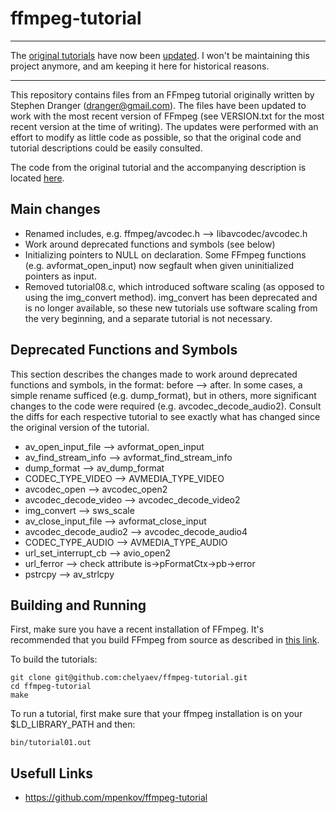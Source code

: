 ffmpeg-tutorial
===============

* * *
The [original tutorials](http://dranger.com/ffmpeg/) have now been [updated](https://ffmpeg.org/pipermail/libav-user/2015-February/007896.html).
I won't be maintaining this project anymore, and am keeping it here for historical reasons.
* * *

This repository contains files from an FFmpeg tutorial originally written by
Stephen Dranger (dranger@gmail.com).  The files have been updated to work with
the most recent version of FFmpeg (see VERSION.txt for the most recent version 
at the time of writing).
The updates were performed with an effort to modify as little code as possible,
so that the original code and tutorial descriptions could be easily consulted.

The code from the original tutorial and the accompanying description is located
[here](http://dranger.com/ffmpeg/).

Main changes
------------

* Renamed includes, e.g. ffmpeg/avcodec.h --> libavcodec/avcodec.h
* Work around deprecated functions and symbols (see below)
* Initializing pointers to NULL on declaration.  Some FFmpeg functions
  (e.g. avformat\_open\_input) now segfault when given uninitialized pointers as
  input.
* Removed tutorial08.c, which introduced software scaling (as
  opposed to using the img\_convert method).  img\_convert has been deprecated
  and is no longer available, so these new tutorials use software scaling
  from the very beginning, and a separate tutorial is not necessary.

Deprecated Functions and Symbols
--------------------------------

This section describes the changes made to work around deprecated functions
and symbols, in the format: before --> after.  In some cases, a simple rename
sufficed (e.g. dump\_format), but in others, more significant changes to the
code were required (e.g. avcodec\_decode\_audio2).  Consult the diffs for each
respective tutorial to see exactly what has changed since the original 
version of the tutorial.

* av\_open\_input\_file --> avformat\_open\_input
* av\_find\_stream\_info --> avformat\_find\_stream\_info
* dump\_format --> av\_dump\_format
* CODEC\_TYPE\_VIDEO --> AVMEDIA\_TYPE\_VIDEO
* avcodec\_open --> avcodec\_open2
* avcodec\_decode\_video --> avcodec\_decode\_video2
* img\_convert --> sws\_scale
* av\_close\_input\_file --> avformat\_close\_input
* avcodec\_decode\_audio2 --> avcodec\_decode\_audio4
* CODEC\_TYPE\_AUDIO --> AVMEDIA\_TYPE\_AUDIO
* url\_set\_interrupt\_cb --> avio\_open2
* url\_ferror --> check attribute is->pFormatCtx->pb->error
* pstrcpy --> av\_strlcpy

Building and Running
--------------------

First, make sure you have a recent installation of FFmpeg.  It's recommended
that you build FFmpeg from source as described in 
[this link](https://ffmpeg.org/trac/ffmpeg/wiki/UbuntuCompilationGuide).

To build the tutorials:

    git clone git@github.com:chelyaev/ffmpeg-tutorial.git
    cd ffmpeg-tutorial
    make

To run a tutorial, first make sure that your ffmpeg installation is on your
$LD\_LIBRARY\_PATH and then:

    bin/tutorial01.out

## Usefull Links
* https://github.com/mpenkov/ffmpeg-tutorial
